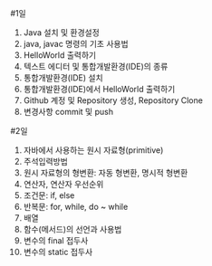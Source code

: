 #1일
1. Java 설치 및 환경설정
1. java, javac 명령의 기초 사용법
1. HelloWorld 출력하기
1. 텍스트 에디터 및 통합개발환경(IDE)의 종류
1. 통합개발환경(IDE) 설치
1. 통합개발환경(IDE)에서 HelloWorld 출력하기
1. Github 계정 및 Repository 생성, Repository Clone
1. 변경사항 commit 및 push

#2일
1. 자바에서 사용하는 원시 자료형(primitive)
1. 주석입력방법
1. 원시 자료형의 형변환: 자동 형변환, 명시적 형변환
1. 연산자, 연산자 우선순위
1. 조건문: if, else
1. 반복문: for, while, do ~ while
1. 배열
1. 함수(메서드)의 선언과 사용법
1. 변수의 final 접두사
1. 변수의 static 접두사